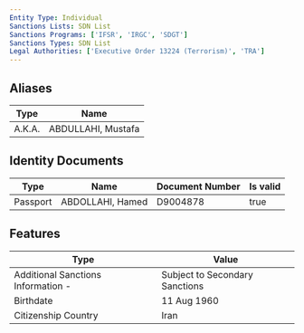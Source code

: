 ```yaml
---
Entity Type: Individual
Sanctions Lists: SDN List
Sanctions Programs: ['IFSR', 'IRGC', 'SDGT']
Sanctions Types: SDN List
Legal Authorities: ['Executive Order 13224 (Terrorism)', 'TRA']
---
```


## Aliases
| Type  | Name      | 
|-------|-----------|
| A.K.A. | ABDULLAHI, Mustafa |

## Identity Documents
| Type  | Name      | Document Number | Is valid |
|-------|-----------|-----------------|----------|
| Passport | ABDOLLAHI, Hamed | D9004878 | true |

## Features
| Type  | Value      |
|-------|------------|
| Additional Sanctions Information - | Subject to Secondary Sanctions |
| Birthdate | 11 Aug 1960 |
| Citizenship Country | Iran |
